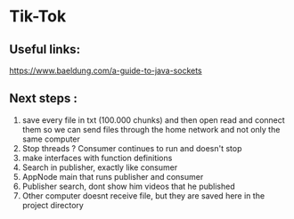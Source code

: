 # Tik-Tok

## Useful links:
https://www.baeldung.com/a-guide-to-java-sockets

## Next steps :
1. save every file in txt (100.000 chunks) and then open read and connect them so 
we can send files through the home network and not only the same computer
2. Stop threads ? Consumer continues to run and doesn't stop
3. make interfaces with function definitions
4. Search in publisher, exactly like consumer
5. AppNode main that runs publisher and consumer
6. Publisher search, dont show him videos that he published
7. Other computer doesnt receive file, but they are saved here in the project directory


